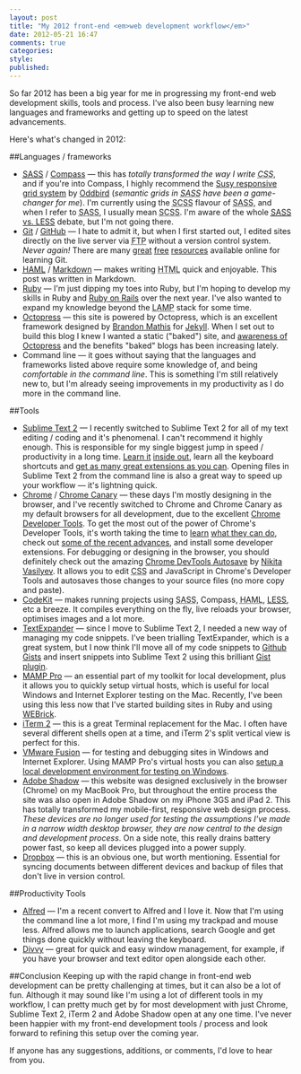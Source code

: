 ```yaml
---
layout: post
title: "My 2012 front-end <em>web development workflow</em>"
date: 2012-05-21 16:47
comments: true
categories:
style:
published:
---
```

So far 2012 has been a big year for me in progressing my front-end web development skills, tools and process. I've also been busy learning new languages and frameworks and getting up to speed on the latest advancements.

Here's what's changed in 2012:

##Languages / frameworks

- [<abbr title="Syntactically Awesome Stylesheets">SASS</abbr>](http://sass-lang.com/) / [Compass](http://compass-style.org/) &mdash; this has *totally transformed the way I write <abbr title="Cascading Style Sheets">CSS</abbr>*, and if you're into Compass, I highly recommend the [Susy responsive grid system](http://susy.oddbird.net/) by [Oddbird](http://oddbird.net/) (*semantic grids in <abbr title="Syntactically Awesome Stylesheets">SASS</abbr> have been a game-changer for me*). I'm currently using the <abbr title="Sassy CSS">SCSS</abbr> flavour of <abbr title="Syntactically Awesome Stylesheets">SASS</abbr>, and when I refer to <abbr title="Syntactically Awesome Stylesheets">SASS</abbr>, I usually mean <abbr title="Sassy CSS">SCSS</abbr>. I'm aware of the whole [<abbr title="Syntactically Awesome Stylesheets">SASS</abbr> vs. LESS](http://css-tricks.com/sass-vs-less/) debate, but I'm not going there.
- [Git](http://git-scm.com/) / [GitHub](https://github.com/) &mdash; I hate to admit it, but when I first started out, I edited sites directly on the live server via <abbr title="File Transfer Protocol">FTP</abbr> without a version control system. *Never again!* There are many [great](http://git-scm.com/documentation) [free](http://git-scm.com/book) [resources](http://gitready.com/) available online for learning Git.
- [<abbr title="HTML Abstraction Markup Language">HAML</abbr>](http://haml.info/) / [Markdown](http://daringfireball.net/projects/markdown/) &mdash; makes writing <abbr title="HyperText Markup Language">HTML</abbr> quick and enjoyable. This post was written in Markdown.
- [Ruby](http://www.ruby-lang.org/en/) &mdash; I'm just dipping my toes into Ruby, but I'm hoping to develop my skills in Ruby and [Ruby on Rails](http://rubyonrails.org/) over the next year. I've also wanted to expand my knowledge beyond the <abbr title="Linux Apache MySQL PHP">LAMP</abbr> stack for some time.
- [Octopress](http://octopress.org/) &mdash; this site is powered by Octopress, which is an excellent framework designed by [Brandon Mathis](http://brandonmathis.com/) for [Jekyll](https://github.com/mojombo/jekyll). When I set out to build this blog I knew I wanted a static ("baked") site, and [awareness of Octopress](http://theindustry.cc/2012/03/06/2-responsive-sass-awkward-hugs/) and the benefits "baked" blogs has been increasing lately.
- Command line &mdash; it goes without saying that the languages and frameworks listed above require some knowledge of, and being *comfortable in the command line*. This is something I'm still relatively new to, but I'm already seeing improvements in my productivity as I do more in the command line.

##Tools
- [Sublime Text 2](http://www.sublimetext.com/2) &mdash; I recently switched to Sublime Text 2 for all of my text editing / coding and it's phenomenal. I can't recommend it highly enough. This is responsible for my single biggest jump in speed / productivity in a long time. [Learn it](http://opensoul.org/blog/archives/2012/01/12/getting-started-with-sublime-text-2/) [inside out](http://net.tutsplus.com/tutorials/tools-and-tips/sublime-text-2-tips-and-tricks/), learn all the keyboard shortcuts and [get as many great extensions as you can](http://net.tutsplus.com/tutorials/tools-and-tips/essential-sublime-text-2-plugins-and-extensions/). Opening files in Sublime Text 2 from the command line is also a great way to speed up your workflow &mdash; it's lightning quick.
- [Chrome](https://www.google.com/chrome) / [Chrome Canary](https://tools.google.com/dlpage/chromesxs) &mdash; these days I'm mostly designing in the browser, and I've recently switched to Chrome and Chrome Canary as my default browsers for all development, due to the excellent [Chrome Developer Tools](https://developers.google.com/chrome-developer-tools/docs/overview). To get the most out of the power of Chrome's Developer Tools, it's worth taking the time to [learn](http://youtu.be/N8SS-rUEZPg) [what they can do](http://jtaby.com/2012/04/23/modern-web-development-part-1.html), check out [some of the recent advances](https://vimeo.com/40929961), and install some developer extensions. For debugging or designing in the browser, you should definitely check out the amazing [Chrome DevTools Autosave](https://github.com/NV/chrome-devtools-autosave) by [Nikita Vasilyev](http://elv1s.ru/). It allows you to edit <abbr title="Cascading Style Sheets">CSS</abbr> and JavaScript in Chrome's Developer Tools and autosaves those changes to your source files (no more copy and paste).
- [CodeKit](http://incident57.com/codekit/) &mdash; makes running projects using <abbr title="Syntactically Awesome Stylesheets">SASS</abbr>, Compass, <abbr title="HTML Abstraction Markup Language">HAML</abbr>, [LESS](http://lesscss.org/), etc a breeze. It compiles everything on the fly, live reloads your browser, optimises images and a lot more.
- [TextExpander](http://smilesoftware.com/TextExpander/) &mdash; since I move to Sublime Text 2, I needed a new way of managing my code snippets. I've been trialling TextExpander, which is a great system, but I now think I'll move all of my code snippets to [Github Gists](https://gist.github.com/) and insert snippets into Sublime Text 2 using this brilliant [Gist plugin](https://github.com/dlazic88/Gist).
- [MAMP Pro](http://www.mamp.info/en/mamp-pro/) &mdash; an essential part of my toolkit for local development, plus it allows you to quickly setup virtual hosts, which is useful for local Windows and Internet Explorer testing on the Mac. Recently, I've been using this less now that I've started building sites in Ruby and using [WEBrick](http://en.wikipedia.org/wiki/WEBrick).
- [iTerm 2](http://www.iterm2.com/) &mdash; this is a great Terminal replacement for the Mac. I often have several different shells open at a time, and iTerm 2's split vertical view is perfect for this.
- [VMware Fusion](http://www.vmware.com/products/fusion/overview.html) &mdash; for testing and debugging sites in Windows and Internet Explorer. Using MAMP Pro's virtual hosts you can also [setup a local development environment for testing on Windows](http://seansperte.com/entry/Setting_Up_a_Killer_Local_Web_Development_Environment_on_a_Mac_with_MAMP_an).
- [Adobe Shadow](http://labs.adobe.com/technologies/shadow/) &mdash; this website was designed exclusively in the browser (Chrome) on my MacBook Pro, but throughout the entire process the site was also open in Adobe Shadow on my iPhone 3GS and iPad 2. This has totally transformed my mobile-first, responsive web design process. *These devices are no longer used for testing the assumptions I've made in a narrow width desktop browser, they are now central to the design and development process*. On a side note, this really drains battery power fast, so keep all devices plugged into a power supply.
- [Dropbox](https://www.dropbox.com/) &mdash; this is an obvious one, but worth mentioning. Essential for syncing documents between different devices and backup of files that don't live in version control.

##Productivity Tools
- [Alfred](http://www.alfredapp.com/) &mdash; I'm a recent convert to Alfred and I love it. Now that I'm using the command line a lot more, I find I'm using my trackpad and mouse less. Alfred allows me to launch applications, search Google and get things done quickly without leaving the keyboard.
- [Divvy](http://mizage.com/divvy/) &mdash; great for quick and easy window management, for example, if you have your browser and text editor open alongside each other.

##Conclusion
Keeping up with the rapid change in front-end web development can be pretty challenging at times, but it can also be a lot of fun. Although it may sound like I'm using a lot of different tools in my workflow, I can pretty much get by for most development with just Chrome, Sublime Text 2, iTerm 2 and Adobe Shadow open at any one time. I've never been happier with my front-end development tools / process and look forward to refining this setup over the coming year.

If anyone has any suggestions, additions, or comments, I'd love to hear from you.